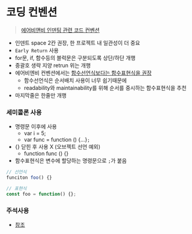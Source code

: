 # 코딩 컨벤션

> [에어비앤비 인덴팅 관련 코드 컨벤션](https://github.com/airbnb/javascript#whitespace--spaces)

- 인덴트 space 2칸 권장, 한 프로젝트 내 일관성이 더 중요
- `Early Return` 사용
- for문, if, 함수등의 블럭문은 구분되도록 상단/하단 개행
- 중괄호 생략 지양
retrun 위는 개행
- 에어비엔비 컨벤션에서는 [함수선언식보다는 함수표현식을 권장](https://airbnb.io/javascript/#functions--declarations)
    - 함수선언식은 순서배치 사용이 너무 쉽기때문에
    - readability와 maintainability를 위해 순서를 중시하는 함수표현식을 추천
- 마지막줄은 한줄만 개행

### 세미콜론 사용

- 명령문 이후에 사용
    - var i = 5;
    - var func = function () {...}`;`
- {} 닫힌 후 사용 X (오브젝트 선언 예외)
    - function func () {}
- 함수표현식은 변수에 할당하는 명령문으로 `;`가 붙음

```JavaScript
// 선언식
funciton foo() {}

// 표현식
const foo = function() {};
```

### 주석사용

- [참조](https://ko.javascript.info/comments)

